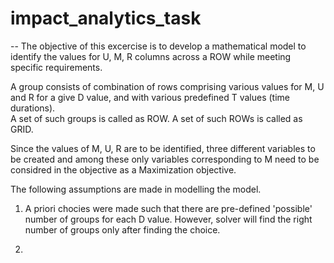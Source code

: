 # impact_analytics_task

-- The objective of this excercise is to develop a mathematical model to identify the values for U, M, R columns across a ROW while meeting specific requirements.

A group consists of combination of rows comprising various values for  M, U and R for a give D value, and with various predefined T values (time durations).   
A set of such groups is called as ROW. 
A set of such ROWs is called as GRID. 

Since the values of M, U, R are to be identified, three different variables to be created and among these only variables corresponding to M need to be considred in the objective as a Maximization objective. 

The following assumptions are made in modelling the model. 

1. A priori chocies were made such that there are pre-defined 'possible' number of groups for each D value. However, solver will find the right number of groups only after finding the choice. 

2.    
